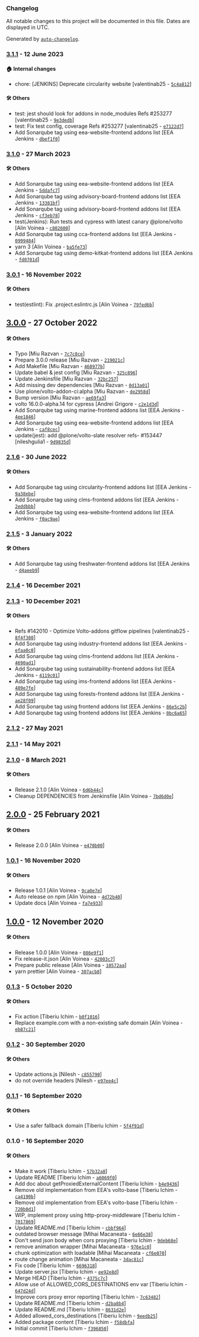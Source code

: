 ### Changelog

All notable changes to this project will be documented in this file. Dates are displayed in UTC.

Generated by [`auto-changelog`](https://github.com/CookPete/auto-changelog).

### [3.1.1](https://github.com/eea/volto-corsproxy/compare/3.1.0...3.1.1) - 12 June 2023

#### :house: Internal changes

- chore: [JENKINS] Deprecate circularity website [valentinab25 - [`5c4a812`](https://github.com/eea/volto-corsproxy/commit/5c4a8129965f6b7c9d9ea7033d3734eaf4f7b65b)]

#### :hammer_and_wrench: Others

- test: jest should look for addons in node_modules Refs #253277 [valentinab25 - [`9e3dedb`](https://github.com/eea/volto-corsproxy/commit/9e3dedbe3fd8e20152813eba554696fd753e3b96)]
- test: Fix test config, coverage Refs #253277 [valentinab25 - [`e7122d7`](https://github.com/eea/volto-corsproxy/commit/e7122d75932c0bcd80da9e4fa84ed8aae8caa88f)]
- Add Sonarqube tag using eea-website-frontend addons list [EEA Jenkins - [`dbef1f0`](https://github.com/eea/volto-corsproxy/commit/dbef1f0cc6880ccb569eab26d5dbbe5283f1786a)]
### [3.1.0](https://github.com/eea/volto-corsproxy/compare/3.0.1...3.1.0) - 27 March 2023

#### :hammer_and_wrench: Others

- Add Sonarqube tag using eea-website-frontend addons list [EEA Jenkins - [`5ddafc7`](https://github.com/eea/volto-corsproxy/commit/5ddafc73f4b12a5c474c3ef4ea4be73f0d6294f7)]
- Add Sonarqube tag using advisory-board-frontend addons list [EEA Jenkins - [`13381bf`](https://github.com/eea/volto-corsproxy/commit/13381bfb34c020753ec027e5a49c5c4692480015)]
- Add Sonarqube tag using advisory-board-frontend addons list [EEA Jenkins - [`cf3eb78`](https://github.com/eea/volto-corsproxy/commit/cf3eb7876264c2af8798d844a9fb9ba5823a9266)]
- test(Jenkins): Run tests and cypress with latest canary @plone/volto [Alin Voinea - [`c802600`](https://github.com/eea/volto-corsproxy/commit/c802600362b7a9a5f19c9e1e0267b417c6f4a1ef)]
- Add Sonarqube tag using cca-frontend addons list [EEA Jenkins - [`0999484`](https://github.com/eea/volto-corsproxy/commit/099948410940c786525ad010484844dd32cdd197)]
- yarn 3 [Alin Voinea - [`ba5fe73`](https://github.com/eea/volto-corsproxy/commit/ba5fe7394aedfd0753976b54681e747e56bef599)]
- Add Sonarqube tag using demo-kitkat-frontend addons list [EEA Jenkins - [`fd0701d`](https://github.com/eea/volto-corsproxy/commit/fd0701d553c4d47d31e8a055a4af7bd61943e8ee)]
### [3.0.1](https://github.com/eea/volto-corsproxy/compare/3.0.0...3.0.1) - 16 November 2022

#### :hammer_and_wrench: Others

- test(estlint): Fix .project.eslintrc.js [Alin Voinea - [`79fed6b`](https://github.com/eea/volto-corsproxy/commit/79fed6b79fd1175a8f971ad2793278a9df940776)]
## [3.0.0](https://github.com/eea/volto-corsproxy/compare/2.1.6...3.0.0) - 27 October 2022

#### :hammer_and_wrench: Others

- Typo [Miu Razvan - [`7c7c8ce`](https://github.com/eea/volto-corsproxy/commit/7c7c8ce2295a38fe0b0ec2194737755398550645)]
- Prepare 3.0.0 release [Miu Razvan - [`219021c`](https://github.com/eea/volto-corsproxy/commit/219021c9643a5b94c3bfd7d521a7f256f7472303)]
- Add Makefile [Miu Razvan - [`468977b`](https://github.com/eea/volto-corsproxy/commit/468977b82f6e9c933b5d915aab5e31c4f2bd97ff)]
- Update babel & jest config [Miu Razvan - [`325c896`](https://github.com/eea/volto-corsproxy/commit/325c8968c60c10b8bc528dc4f02dacbb1787b81a)]
- Update Jenkinsfile [Miu Razvan - [`32bc257`](https://github.com/eea/volto-corsproxy/commit/32bc257789d7669fa6ea7e40675ec7a9825f1eb1)]
- Add missing dev dependencies [Miu Razvan - [`0d13a01`](https://github.com/eea/volto-corsproxy/commit/0d13a0134d0af7e1d69e95c7efc9c691cc1e8347)]
- Use plone/volto-addon-ci:alpha [Miu Razvan - [`de2958d`](https://github.com/eea/volto-corsproxy/commit/de2958db298093cfeb96d5d16b465ad8cd7edd7b)]
- Bump version [Miu Razvan - [`ae69fa3`](https://github.com/eea/volto-corsproxy/commit/ae69fa30feac6b3eddc6438510e1bb8728c7c46f)]
- volto 16.0.0-alpha.14 for cypress [Andrei Grigore - [`c2e1d3d`](https://github.com/eea/volto-corsproxy/commit/c2e1d3d3c65ffa1bb745ed05c3b0f5e2732f88c7)]
- Add Sonarqube tag using marine-frontend addons list [EEA Jenkins - [`4ee1846`](https://github.com/eea/volto-corsproxy/commit/4ee1846ca9f58f7a712165c61e34afbe5cb2ec42)]
- Add Sonarqube tag using eea-website-frontend addons list [EEA Jenkins - [`caf8cec`](https://github.com/eea/volto-corsproxy/commit/caf8cec9c166445072abcb56315474581133c85b)]
- update(jest): add @plone/volto-slate resolver refs- #153447 [nileshgulia1 - [`9d9835d`](https://github.com/eea/volto-corsproxy/commit/9d9835d9ff5246f9d2b99a2158334c3fd41975bb)]
### [2.1.6](https://github.com/eea/volto-corsproxy/compare/2.1.5...2.1.6) - 30 June 2022

#### :hammer_and_wrench: Others

- Add Sonarqube tag using circularity-frontend addons list [EEA Jenkins - [`9a38ebe`](https://github.com/eea/volto-corsproxy/commit/9a38ebe9bc4f298cf0f9da62f248f3faf650fdd4)]
- Add Sonarqube tag using clms-frontend addons list [EEA Jenkins - [`2eddbbb`](https://github.com/eea/volto-corsproxy/commit/2eddbbb15bf944e88ddb079b1a72950dc638fd79)]
- Add Sonarqube tag using eea-website-frontend addons list [EEA Jenkins - [`f0ac9ae`](https://github.com/eea/volto-corsproxy/commit/f0ac9aeb12c436c673740533abab32fb3e0fa227)]
### [2.1.5](https://github.com/eea/volto-corsproxy/compare/2.1.4...2.1.5) - 3 January 2022

#### :hammer_and_wrench: Others

- Add Sonarqube tag using freshwater-frontend addons list [EEA Jenkins - [`d4aeeb9`](https://github.com/eea/volto-corsproxy/commit/d4aeeb95613f880ddb6a2b5426f3d5895856a17d)]
### [2.1.4](https://github.com/eea/volto-corsproxy/compare/2.1.3...2.1.4) - 16 December 2021

### [2.1.3](https://github.com/eea/volto-corsproxy/compare/2.1.2...2.1.3) - 10 December 2021

#### :hammer_and_wrench: Others

- Refs #142010 - Optimize Volto-addons gitflow pipelines [valentinab25 - [`8f4f380`](https://github.com/eea/volto-corsproxy/commit/8f4f38083912d1f67c86a6c72316cb83aba3b3a8)]
- Add Sonarqube tag using industry-frontend addons list [EEA Jenkins - [`efaa0c0`](https://github.com/eea/volto-corsproxy/commit/efaa0c0a1b585badabfdef5663174df2ca71865d)]
- Add Sonarqube tag using clms-frontend addons list [EEA Jenkins - [`4690ad1`](https://github.com/eea/volto-corsproxy/commit/4690ad118518b6acb536e4f3fb0c864c8fc6d3ca)]
- Add Sonarqube tag using sustainability-frontend addons list [EEA Jenkins - [`4119c01`](https://github.com/eea/volto-corsproxy/commit/4119c0108d3ca5d31a0df0a5885fb211c131cf4c)]
- Add Sonarqube tag using ims-frontend addons list [EEA Jenkins - [`489e7fe`](https://github.com/eea/volto-corsproxy/commit/489e7fed7466110f81d942cf8dbd302fb3b7fe89)]
- Add Sonarqube tag using forests-frontend addons list [EEA Jenkins - [`ae28f09`](https://github.com/eea/volto-corsproxy/commit/ae28f093d0908c8bd61fd89ebc4259af4a6ed761)]
- Add Sonarqube tag using frontend addons list [EEA Jenkins - [`86e5c2b`](https://github.com/eea/volto-corsproxy/commit/86e5c2b3195bef4f332f1be28040597a63b85ff6)]
- Add Sonarqube tag using frontend addons list [EEA Jenkins - [`0bc6a65`](https://github.com/eea/volto-corsproxy/commit/0bc6a6533a35c1f2df841e9a6db6ad35f25edc86)]
### [2.1.2](https://github.com/eea/volto-corsproxy/compare/2.1.1...2.1.2) - 27 May 2021

### [2.1.1](https://github.com/eea/volto-corsproxy/compare/2.1.0...2.1.1) - 14 May 2021

### [2.1.0](https://github.com/eea/volto-corsproxy/compare/2.0.0...2.1.0) - 8 March 2021

#### :hammer_and_wrench: Others

- Release 2.1.0 [Alin Voinea - [`6d6b44c`](https://github.com/eea/volto-corsproxy/commit/6d6b44c4e554e3ec467636056b68ca732c3c83f3)]
- Cleanup DEPENDENCIES from Jenkinsfile [Alin Voinea - [`7bd6d0e`](https://github.com/eea/volto-corsproxy/commit/7bd6d0e4bb9dd26723f8c058d727b117077bb20e)]
## [2.0.0](https://github.com/eea/volto-corsproxy/compare/1.0.1...2.0.0) - 25 February 2021

#### :hammer_and_wrench: Others

- Release 2.0.0 [Alin Voinea - [`e470b00`](https://github.com/eea/volto-corsproxy/commit/e470b007af2dac5aa026d95aa6fde537b1a001bd)]
### [1.0.1](https://github.com/eea/volto-corsproxy/compare/1.0.0...1.0.1) - 16 November 2020

#### :hammer_and_wrench: Others

- Release 1.0.1 [Alin Voinea - [`9ca0e7e`](https://github.com/eea/volto-corsproxy/commit/9ca0e7e0a51640e6df7565a9f0917e503c512dba)]
- Auto release on npm [Alin Voinea - [`4d72b40`](https://github.com/eea/volto-corsproxy/commit/4d72b40ffc33e899f0c2cab0f2f5027412d20441)]
- Update docs [Alin Voinea - [`fa7e933`](https://github.com/eea/volto-corsproxy/commit/fa7e933e3d46e6cdcae44e95029d94e0fcb7223a)]
## [1.0.0](https://github.com/eea/volto-corsproxy/compare/0.1.3...1.0.0) - 12 November 2020

#### :hammer_and_wrench: Others

- Release 1.0.0 [Alin Voinea - [`086e9f1`](https://github.com/eea/volto-corsproxy/commit/086e9f1ad99da57b14ac8f570c08ab05493fad1c)]
- Fix release-it.json [Alin Voinea - [`42003c7`](https://github.com/eea/volto-corsproxy/commit/42003c728acdad9b1d5fd57babb0d59a0c6d61c7)]
- Prepare public release [Alin Voinea - [`10572aa`](https://github.com/eea/volto-corsproxy/commit/10572aa4fe7ad5f4f16346207f706888e2ea0d6f)]
- yarn prettier [Alin Voinea - [`307acb8`](https://github.com/eea/volto-corsproxy/commit/307acb8e81e5a022f36c78c636eeee41d77f3722)]
### [0.1.3](https://github.com/eea/volto-corsproxy/compare/0.1.2...0.1.3) - 5 October 2020

#### :hammer_and_wrench: Others

- Fix action [Tiberiu Ichim - [`b0f1016`](https://github.com/eea/volto-corsproxy/commit/b0f1016c234b92a6f7acf4073c2251de6548c87d)]
- Replace example.com with a non-existing safe domain [Alin Voinea - [`eb87c21`](https://github.com/eea/volto-corsproxy/commit/eb87c21724e92a3a1bbc6e78ceb40b319992aa03)]
### [0.1.2](https://github.com/eea/volto-corsproxy/compare/0.1.1...0.1.2) - 30 September 2020

#### :hammer_and_wrench: Others

- Update actions.js [Nilesh - [`c855790`](https://github.com/eea/volto-corsproxy/commit/c855790943dfce25c99cbea4cb9f58d8fb8abe8b)]
- do not override headers [Nilesh - [`e97ee4c`](https://github.com/eea/volto-corsproxy/commit/e97ee4c68feea64500546b335492ce8dfd9133c2)]
### [0.1.1](https://github.com/eea/volto-corsproxy/compare/0.1.0...0.1.1) - 16 September 2020

#### :hammer_and_wrench: Others

- Use a safer fallback domain [Tiberiu Ichim - [`5f4f91d`](https://github.com/eea/volto-corsproxy/commit/5f4f91d17d4e1c81d26187ff77101066e0db17e7)]
### 0.1.0 - 16 September 2020

#### :hammer_and_wrench: Others

- Make it work [Tiberiu Ichim - [`57b32a8`](https://github.com/eea/volto-corsproxy/commit/57b32a830e5adddefa698d717eabafcfac00e255)]
- Update README [Tiberiu Ichim - [`a6069f0`](https://github.com/eea/volto-corsproxy/commit/a6069f02c4490f0ae6940ac66debf5af59313b5a)]
- Add doc about getProxiedExternalContent [Tiberiu Ichim - [`b4e9436`](https://github.com/eea/volto-corsproxy/commit/b4e943623b4bbf8f5020f6ec94b7a1370719f541)]
- Remove old implementation from EEA's volto-base [Tiberiu Ichim - [`ca4190b`](https://github.com/eea/volto-corsproxy/commit/ca4190b1f08242b5aec55bd95f44501e5a4b624f)]
- Remove old implementation from EEA's volto-base [Tiberiu Ichim - [`720b0d1`](https://github.com/eea/volto-corsproxy/commit/720b0d18f3c9064d2be6ea6110e07fa48b742193)]
- WIP, implement proxy using http-proxy-middleware [Tiberiu Ichim - [`7017869`](https://github.com/eea/volto-corsproxy/commit/70178691475cde8d62b5cf725a13ce6857c8f621)]
- Update README.md [Tiberiu Ichim - [`cbbf964`](https://github.com/eea/volto-corsproxy/commit/cbbf964f95a3ea352b0eea6984327da92ee1e94e)]
- outdated browser message [Mihai Macaneata - [`6e66e38`](https://github.com/eea/volto-corsproxy/commit/6e66e3869a671f1de33545fcbcf246803d19868a)]
- Don't send json body when cors proxying [Tiberiu Ichim - [`9deb68e`](https://github.com/eea/volto-corsproxy/commit/9deb68e8db298ae673332ee38beb1ecc6ed03cc7)]
- remove animation wrapper [Mihai Macaneata - [`976e1c0`](https://github.com/eea/volto-corsproxy/commit/976e1c099bb0bef75fda2d68e4d334125057ab67)]
- chunk optimization with loadable [Mihai Macaneata - [`cf6e070`](https://github.com/eea/volto-corsproxy/commit/cf6e07076faf5dd40d84cbdf05099927e6bb1d01)]
- route change animation [Mihai Macaneata - [`3dac81c`](https://github.com/eea/volto-corsproxy/commit/3dac81c9d2d807dc198efc8436c8506dbd4bae4a)]
- Fix code [Tiberiu Ichim - [`6696318`](https://github.com/eea/volto-corsproxy/commit/669631893efbccce9d9226af85b7f2ad945baceb)]
- Update server.jsx [Tiberiu Ichim - [`ee92e8d`](https://github.com/eea/volto-corsproxy/commit/ee92e8d710d6ec141840958fc6cdfb1cac2db795)]
- Merge HEAD [Tiberiu Ichim - [`4375c7c`](https://github.com/eea/volto-corsproxy/commit/4375c7c80c224186dd67ea6824eefa86135332fa)]
- Allow use of ALLOWED_CORS_DESTINATIONS env var [Tiberiu Ichim - [`647d24d`](https://github.com/eea/volto-corsproxy/commit/647d24d52b27fd21d472fe6acecc58a8481c8cf4)]
- Improve cors proxy error reporting [Tiberiu Ichim - [`7c63482`](https://github.com/eea/volto-corsproxy/commit/7c634822640da038be0731540871338f95ec3417)]
- Update README.md [Tiberiu Ichim - [`d2ba8b4`](https://github.com/eea/volto-corsproxy/commit/d2ba8b4b3d934d1132802f97c28a37f6078af523)]
- Update README.md [Tiberiu Ichim - [`8631d2e`](https://github.com/eea/volto-corsproxy/commit/8631d2ed833178d2cbc00272f4d63419753b829e)]
- Added allowed_cors_destinations [Tiberiu Ichim - [`9eedb25`](https://github.com/eea/volto-corsproxy/commit/9eedb25d259aa3bbd0fca8381bb30663eeafeaf8)]
- Added package content [Tiberiu Ichim - [`f58dbfa`](https://github.com/eea/volto-corsproxy/commit/f58dbfafa0400794f3f5ea129bfd56a6c7b76d37)]
- Initial commit [Tiberiu Ichim - [`f396850`](https://github.com/eea/volto-corsproxy/commit/f3968509173e0be1940e786f60c32f06e5aded95)]
